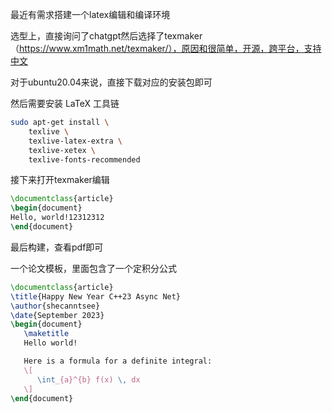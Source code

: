 最近有需求搭建一个latex编辑和编译环境



选型上，直接询问了chatgpt然后选择了texmaker（https://www.xm1math.net/texmaker/），原因和很简单，开源，跨平台，支持中文



对于ubuntu20.04来说，直接下载对应的安装包即可

然后需要安装 LaTeX 工具链

```bash
sudo apt-get install \
	texlive \
	texlive-latex-extra \
	texlive-xetex \
	texlive-fonts-recommended
```

接下来打开texmaker编辑

```latex
\documentclass{article}
\begin{document}
Hello, world!12312312
\end{document}
```

最后构建，查看pdf即可



一个论文模板，里面包含了一个定积分公式

```latex
\documentclass{article}
\title{Happy New Year C++23 Async Net}
\author{shecanntsee}
\date{September 2023}
\begin{document}
   \maketitle
   Hello world!

   Here is a formula for a definite integral:
   \[
      \int_{a}^{b} f(x) \, dx
   \]
\end{document}
```

